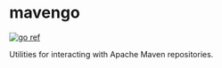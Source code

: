 # mavengo

[![go ref](https://pkg.go.dev/badge/github.com/nothub/mavengo.svg)](https://pkg.go.dev/github.com/nothub/mavengo)

Utilities for interacting with Apache Maven repositories.
